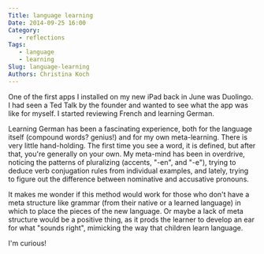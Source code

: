 ```yaml
---
Title: language learning
Date: 2014-09-25 16:00
Category: 
   - reflections
Tags: 
   - language
   - learning
Slug: language-learning
Authors: Christina Koch
---
```


One of the first apps I installed on my new iPad back in June was Duolingo.  I had seen a Ted Talk by the founder and wanted to see what the app was like for myself.  I started reviewing French and learning German.  

Learning German has been a fascinating experience, both for the language itself (compound words? genius!) and for my own meta-learning.  There is very little hand-holding.  The first time you see a word, it is defined, but after that, you're generally on your own.  My meta-mind has been in overdrive, noticing the patterns of pluralizing (accents, "-en", and "-e"), trying to deduce verb conjugation rules from individual examples, and lately, trying to figure out the difference between nominative and accusative pronouns.  

It makes me wonder if this method would work for those who don't have a meta structure like grammar (from their native or a learned language) in which to place the pieces of the new language.  Or maybe a lack of meta structure would be a positive thing, as it prods the learner to develop an ear for what "sounds right", mimicking the way that children learn language.  

I'm curious!  